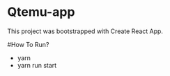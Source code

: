# Qtemu-app

This project was bootstrapped with Create React App.

#How To Run?
- yarn 
- yarn run start
